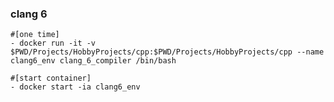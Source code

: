 ### clang 6 
    #[one time]
    - docker run -it -v $PWD/Projects/HobbyProjects/cpp:$PWD/Projects/HobbyProjects/cpp --name clang6_env clang_6_compiler /bin/bash

    #[start container]
    - docker start -ia clang6_env